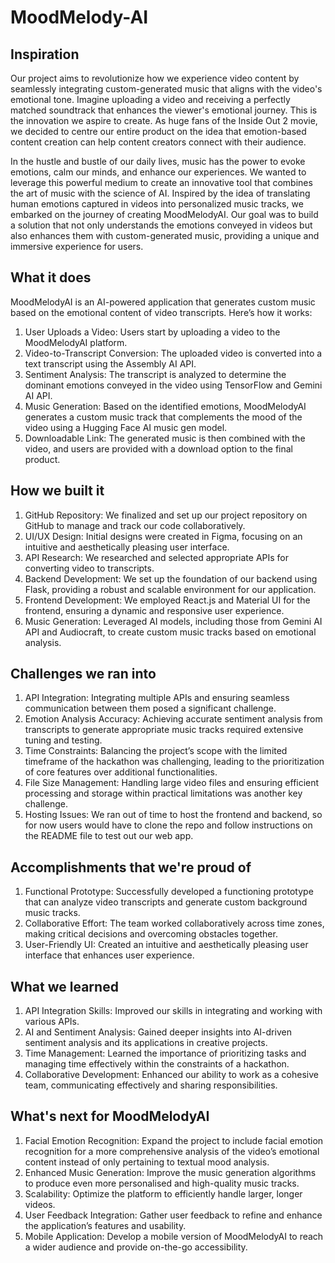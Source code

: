 # MoodMelody-AI

## Inspiration

Our project aims to revolutionize how we experience video content by seamlessly integrating custom-generated music that aligns with the video's emotional tone. Imagine uploading a video and receiving a perfectly matched soundtrack that enhances the viewer's emotional journey. This is the innovation we aspire to create. As huge fans of the Inside Out 2 movie, we decided to centre our entire product on the idea that emotion-based content creation can help content creators connect with their audience. 


In the hustle and bustle of our daily lives, music has the power to evoke emotions, calm our minds, and enhance our experiences. We wanted to leverage this powerful medium to create an innovative tool that combines the art of music with the science of AI. Inspired by the idea of translating human emotions captured in videos into personalized music tracks, we embarked on the journey of creating MoodMelodyAI. Our goal was to build a solution that not only understands the emotions conveyed in videos but also enhances them with custom-generated music, providing a unique and immersive experience for users.

## What it does

MoodMelodyAI is an AI-powered application that generates custom music based on the emotional content of video transcripts. Here’s how it works:

1. User Uploads a Video: Users start by uploading a video to the MoodMelodyAI platform.
2. Video-to-Transcript Conversion: The uploaded video is converted into a text transcript using the Assembly AI API.
3. Sentiment Analysis: The transcript is analyzed to determine the dominant emotions conveyed in the video using TensorFlow and Gemini AI API.
4. Music Generation: Based on the identified emotions, MoodMelodyAI generates a custom music track that complements the mood of the video using a Hugging Face AI music gen model.
5. Downloadable Link: The generated music is then combined with the video, and users are provided with a download option to the final product.

## How we built it

1. GitHub Repository: We finalized and set up our project repository on GitHub to manage and track our code collaboratively.
2. UI/UX Design: Initial designs were created in Figma, focusing on an intuitive and aesthetically pleasing user interface.
3. API Research: We researched and selected appropriate APIs for converting video to transcripts.
4. Backend Development: We set up the foundation of our backend using Flask, providing a robust and scalable environment for our application.
5. Frontend Development: We employed React.js and Material UI for the frontend, ensuring a dynamic and responsive user experience.
6. Music Generation: Leveraged AI models, including those from Gemini AI API and Audiocraft, to create custom music tracks based on emotional analysis.

## Challenges we ran into

1. API Integration: Integrating multiple APIs and ensuring seamless communication between them posed a significant challenge.
2. Emotion Analysis Accuracy: Achieving accurate sentiment analysis from transcripts to generate appropriate music tracks required extensive tuning and testing.
3. Time Constraints: Balancing the project’s scope with the limited timeframe of the hackathon was challenging, leading to the prioritization of core features over additional functionalities.
4. File Size Management: Handling large video files and ensuring efficient processing and storage within practical limitations was another key challenge.
5. Hosting Issues: We ran out of time to host the frontend and backend, so for now users would have to clone the repo and follow instructions on the README file to test out our web app. 

## Accomplishments that we're proud of

1. Functional Prototype: Successfully developed a functioning prototype that can analyze video transcripts and generate custom background music tracks.
2. Collaborative Effort: The team worked collaboratively across time zones, making critical decisions and overcoming obstacles together.
3. User-Friendly UI: Created an intuitive and aesthetically pleasing user interface that enhances user experience.

## What we learned

1. API Integration Skills: Improved our skills in integrating and working with various APIs.
2. AI and Sentiment Analysis: Gained deeper insights into AI-driven sentiment analysis and its applications in creative projects.
3. Time Management: Learned the importance of prioritizing tasks and managing time effectively within the constraints of a hackathon.
4. Collaborative Development: Enhanced our ability to work as a cohesive team, communicating effectively and sharing responsibilities.

## What's next for MoodMelodyAI

1. Facial Emotion Recognition: Expand the project to include facial emotion recognition for a more comprehensive analysis of the video’s emotional content instead of only pertaining to textual mood analysis.
2. Enhanced Music Generation: Improve the music generation algorithms to produce even more personalised and high-quality music tracks.
3. Scalability: Optimize the platform to efficiently handle larger, longer videos.
4. User Feedback Integration: Gather user feedback to refine and enhance the application’s features and usability.
5. Mobile Application: Develop a mobile version of MoodMelodyAI to reach a wider audience and provide on-the-go accessibility.

